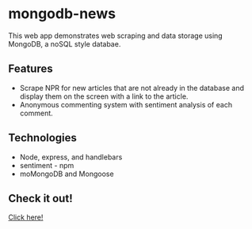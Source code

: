 # mongodb-news
This web app demonstrates web scraping and data storage using MongoDB, a noSQL style databae.
## Features
* Scrape NPR for new articles that are not already in the database and display them on the screen with a link to the article.
* Anonymous commenting system with sentiment analysis of each comment.
## Technologies
* Node, express, and handlebars
* sentiment - npm
* moMongoDB and Mongoose
## Check it out!
[Click here!](https://mongodbnews.herokuapp.com/)
